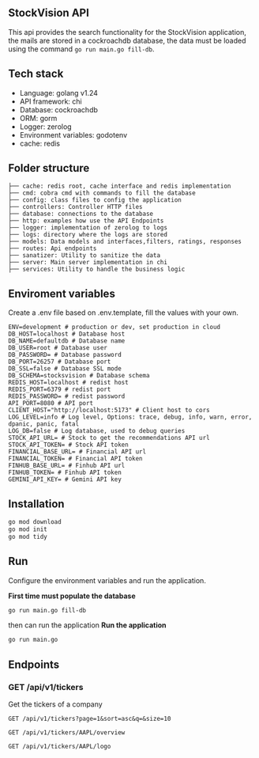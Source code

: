 ## StockVision API

This api provides the search functionality for the StockVision application, the mails are stored in a cockroachdb database, the data must be loaded using the command `go run main.go fill-db`.


## Tech stack
- Language: golang v1.24
- API framework: chi 
- Database: cockroachdb
- ORM: gorm
- Logger: zerolog
- Environment variables: godotenv
- cache: redis

## Folder structure

```
├── cache: redis root, cache interface and redis implementation
├── cmd: cobra cmd with commands to fill the database
├── config: class files to config the application
├── controllers: Controller HTTP files
├── database: connections to the database
├── http: examples how use the API Endpoints
├── logger: implementation of zerolog to logs  
├── logs: directory where the logs are stored
├── models: Data models and interfaces,filters, ratings, responses 
├── routes: Api endpoints
├── sanatizer: Utility to sanitize the data
├── server: Main server implementation in chi
├── services: Utility to handle the business logic
```

## Enviroment variables
Create a .env file based on .env.template, fill the values with your own.

``` env
ENV=development # production or dev, set production in cloud
DB_HOST=localhost # Database host
DB_NAME=defaultdb # Database name
DB_USER=root # Database user
DB_PASSWORD= # Database password
DB_PORT=26257 # Database port
DB_SSL=false # Database SSL mode
DB_SCHEMA=stocksvision # Database schema
REDIS_HOST=localhost # redist host
REDIS_PORT=6379 # redist port
REDIS_PASSWORD= # redist password
API_PORT=8080 # API port
CLIENT_HOST="http://localhost:5173" # Client host to cors
LOG_LEVEL=info # Log level, Options: trace, debug, info, warn, error, dpanic, panic, fatal
LOG_DB=false # Log database, used to debug queries
STOCK_API_URL= # Stock to get the recommendations API url
STOCK_API_TOKEN= # Stock API token
FINANCIAL_BASE_URL= # Financial API url
FINANCIAL_TOKEN= # Financial API token
FINHUB_BASE_URL= # Finhub API url
FINHUB_TOKEN= # Finhub API token
GEMINI_API_KEY= # Gemini API key
```

## Installation

```bash
go mod download
go mod init
go mod tidy
```

## Run
Configure the environment variables and run the application.

**First time must populate the database** 
```bash
go run main.go fill-db
```

then can run the application
**Run the application**
```bash
go run main.go
```

## Endpoints

### GET /api/v1/tickers
Get the tickers of a company


``` http
GET /api/v1/tickers?page=1&sort=asc&q=&size=10
```

``` http
GET /api/v1/tickers/AAPL/overview
```

``` http
GET /api/v1/tickers/AAPL/logo
```

